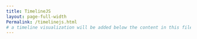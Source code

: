 ```yaml
---
title: TimelineJS
layout: page-full-width
Permalink: /timelinejs.html
# a timeline visualization will be added below the content in this file 
--- 
```

